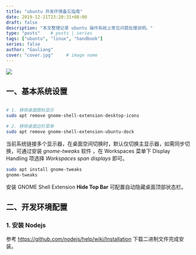```yaml
---
title: "ubuntu 开发环境备忘指南"
date: 2019-12-21T23:20:31+08:00
draft: false
description: "本文整理记录 ubuntu 操作系统上常见问题处理说明。"
type: "posts"    # posts | series
tags: ["ubuntu", "linux", "handbook"]
series: false
author: "Gauliang"
cover: "cover.jpg"     # image name
---
```


![](cover.jpg)
## 一、基本系统设置

```bash

# 1. 移除桌面图标显示
sudo apt remove gnome-shell-extension-desktop-icons

# 2. 移除桌面边栏菜单
sudo apt remove gnome-shell-extension-ubuntu-dock
```

当前系统链接多个显示器，在桌面空间切换时，默认仅切换主显示器，如需同步切换，可通过安装 *gnome-tweaks* 软件
，在 Workspaces 菜单下 Display Handling 项选择 *Workspaces span displays* 即可。

```bash
sudo apt install gnome-tweaks
gnome-tweaks
```

安装 GNOME Shell Extension **Hide Top Bar** 可配置自动隐藏桌面顶部状态栏。

## 二、开发环境配置

### 1. 安装 Nodejs

参考 <https://github.com/nodejs/help/wiki/Installation> 下载二进制文件完成安装。

